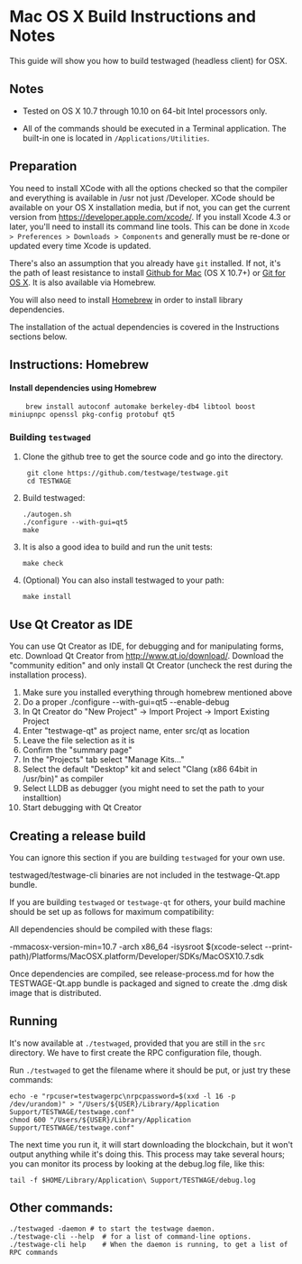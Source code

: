 Mac OS X Build Instructions and Notes
====================================
This guide will show you how to build testwaged (headless client) for OSX.

Notes
-----

* Tested on OS X 10.7 through 10.10 on 64-bit Intel processors only.

* All of the commands should be executed in a Terminal application. The
built-in one is located in `/Applications/Utilities`.

Preparation
-----------

You need to install XCode with all the options checked so that the compiler
and everything is available in /usr not just /Developer. XCode should be
available on your OS X installation media, but if not, you can get the
current version from https://developer.apple.com/xcode/. If you install
Xcode 4.3 or later, you'll need to install its command line tools. This can
be done in `Xcode > Preferences > Downloads > Components` and generally must
be re-done or updated every time Xcode is updated.

There's also an assumption that you already have `git` installed. If
not, it's the path of least resistance to install [Github for Mac](https://mac.github.com/)
(OS X 10.7+) or
[Git for OS X](https://code.google.com/p/git-osx-installer/). It is also
available via Homebrew.

You will also need to install [Homebrew](http://brew.sh) in order to install library
dependencies.

The installation of the actual dependencies is covered in the Instructions
sections below.

Instructions: Homebrew
----------------------

#### Install dependencies using Homebrew

        brew install autoconf automake berkeley-db4 libtool boost miniupnpc openssl pkg-config protobuf qt5

### Building `testwaged`

1. Clone the github tree to get the source code and go into the directory.

        git clone https://github.com/testwage/testwage.git
        cd TESTWAGE

2.  Build testwaged:

        ./autogen.sh
        ./configure --with-gui=qt5
        make

3.  It is also a good idea to build and run the unit tests:

        make check

4.  (Optional) You can also install testwaged to your path:

        make install

Use Qt Creator as IDE
------------------------
You can use Qt Creator as IDE, for debugging and for manipulating forms, etc.
Download Qt Creator from http://www.qt.io/download/. Download the "community edition" and only install Qt Creator (uncheck the rest during the installation process).

1. Make sure you installed everything through homebrew mentioned above
2. Do a proper ./configure --with-gui=qt5 --enable-debug
3. In Qt Creator do "New Project" -> Import Project -> Import Existing Project
4. Enter "testwage-qt" as project name, enter src/qt as location
5. Leave the file selection as it is
6. Confirm the "summary page"
7. In the "Projects" tab select "Manage Kits..."
8. Select the default "Desktop" kit and select "Clang (x86 64bit in /usr/bin)" as compiler
9. Select LLDB as debugger (you might need to set the path to your installtion)
10. Start debugging with Qt Creator

Creating a release build
------------------------
You can ignore this section if you are building `testwaged` for your own use.

testwaged/testwage-cli binaries are not included in the testwage-Qt.app bundle.

If you are building `testwaged` or `testwage-qt` for others, your build machine should be set up
as follows for maximum compatibility:

All dependencies should be compiled with these flags:

 -mmacosx-version-min=10.7
 -arch x86_64
 -isysroot $(xcode-select --print-path)/Platforms/MacOSX.platform/Developer/SDKs/MacOSX10.7.sdk

Once dependencies are compiled, see release-process.md for how the TESTWAGE-Qt.app
bundle is packaged and signed to create the .dmg disk image that is distributed.

Running
-------

It's now available at `./testwaged`, provided that you are still in the `src`
directory. We have to first create the RPC configuration file, though.

Run `./testwaged` to get the filename where it should be put, or just try these
commands:

    echo -e "rpcuser=testwagerpc\nrpcpassword=$(xxd -l 16 -p /dev/urandom)" > "/Users/${USER}/Library/Application Support/TESTWAGE/testwage.conf"
    chmod 600 "/Users/${USER}/Library/Application Support/TESTWAGE/testwage.conf"

The next time you run it, it will start downloading the blockchain, but it won't
output anything while it's doing this. This process may take several hours;
you can monitor its process by looking at the debug.log file, like this:

    tail -f $HOME/Library/Application\ Support/TESTWAGE/debug.log

Other commands:
-------

    ./testwaged -daemon # to start the testwage daemon.
    ./testwage-cli --help  # for a list of command-line options.
    ./testwage-cli help    # When the daemon is running, to get a list of RPC commands

